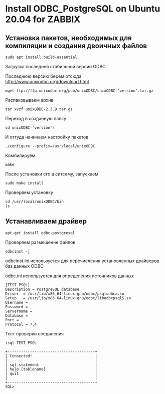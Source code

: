 # Install ODBC_PostgreSQL on Ubuntu 20.04 for ZABBIX

## Установка пакетов, необходимых для компиляции и создания двоичных файлов
```
sudo apt install build-essential
```

Загрузка последней стабильной версии ODBC

Последнюю версию берем отсюда http://www.unixodbc.org/download.html
```
wget ftp://ftp.unixodbc.org/pub/unixODBC/unixODBC-'version'.tar.gz
```

Распаковываем архив
```
tar xvzf unixODBC-2.3.9.tar.gz
```

Переход в созданную папку
```
cd unixODBC-'version'/
```

И оттуда начинаем настройку пакетов
```
./configure --prefix=/usr/local/unixODBC
```

Компилируем
```
make
```

После установки его в ситсему, запускаем
```
sudo make install
```

Проверяем установку
```
cd /usr/local/unixODBC/bin
ls
```

## Устанавливаем драйвер
```
apt-get install odbc-postgresql
```

Проверяем размещение файлов
``` 
odbcinst -j
```

odbcinst.ini используется для перечисления установленных драйверов баз данных ODBC

odbc.ini используется для определения источников данных
```
[TEST_PSQL]
Description = PostgreSQL database 
Driver  = /usr/lib/x86_64-linux-gnu/odbc/psqlodbca.so
Setup   = /usr/lib/x86_64-linux-gnu/odbc/libodbcpsqlS.so
Username = 
Password = 
Servername = 
Database = 
Port = 
Protocol = 7.4
```

Тест проверки соединения
```
isql TEST_PSQL

+---------------------------------------+
| Connected!                            |
|                                       |
| sql-statement                         |
| help [tablename]                      |
| quit                                  |
|                                       |
+---------------------------------------+
SQL>
```




